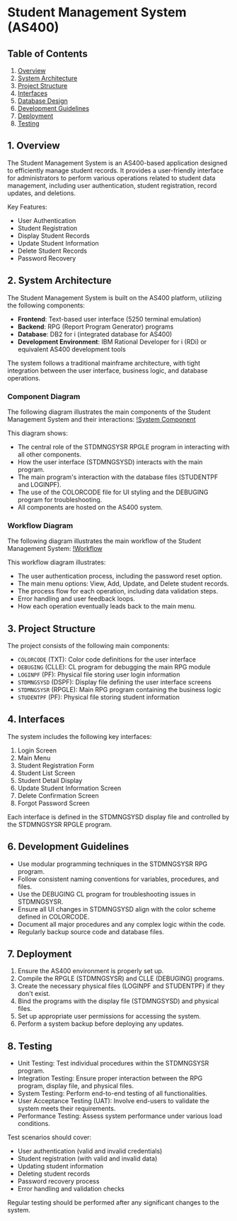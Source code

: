 # Student Management System (AS400)

## Table of Contents
1. [Overview](#1-overview)
2. [System Architecture](#2-system-architecture)
3. [Project Structure](#3-project-structure)
4. [Interfaces](#4-interfaces)
5. [Database Design](#5-database-design)
6. [Development Guidelines](#6-development-guidelines)
7. [Deployment](#7-deployment)
8. [Testing](#8-testing)

## 1. Overview

The Student Management System is an AS400-based application designed to efficiently manage student records. It provides a user-friendly interface for administrators to perform various operations related to student data management, including user authentication, student registration, record updates, and deletions.

Key Features:
- User Authentication
- Student Registration
- Display Student Records
- Update Student Information
- Delete Student Records
- Password Recovery

## 2. System Architecture

The Student Management System is built on the AS400 platform, utilizing the following components:

- **Frontend**: Text-based user interface (5250 terminal emulation)
- **Backend**: RPG (Report Program Generator) programs
- **Database**: DB2 for i (integrated database for AS400)
- **Development Environment**: IBM Rational Developer for i (RDi) or equivalent AS400 development tools

The system follows a traditional mainframe architecture, with tight integration between the user interface, business logic, and database operations.

### Component Diagram

The following diagram illustrates the main components of the Student Management System and their interactions:
[!System Component](Student_Management_System_Component_Diagram.png)

This diagram shows:
- The central role of the STDMNGSYSR RPGLE program in interacting with all other components.
- How the user interface (STDMNGSYSD) interacts with the main program.
- The main program's interaction with the database files (STUDENTPF and LOGINPF).
- The use of the COLORCODE file for UI styling and the DEBUGING program for troubleshooting.
- All components are hosted on the AS400 system.

### Workflow Diagram

The following diagram illustrates the main workflow of the Student Management System:
[!Workflow](Student_Management_Sys_Workflow.png)

This workflow diagram illustrates:
- The user authentication process, including the password reset option.
- The main menu options: View, Add, Update, and Delete student records.
- The process flow for each operation, including data validation steps.
- Error handling and user feedback loops.
- How each operation eventually leads back to the main menu.

## 3. Project Structure

The project consists of the following main components:

- `COLORCODE` (TXT): Color code definitions for the user interface
- `DEBUGING` (CLLE): CL program for debugging the main RPG module
- `LOGINPF` (PF): Physical file storing user login information
- `STDMNGSYSD` (DSPF): Display file defining the user interface screens
- `STDMNGSYSR` (RPGLE): Main RPG program containing the business logic
- `STUDENTPF` (PF): Physical file storing student information

## 4. Interfaces

The system includes the following key interfaces:

1. Login Screen
2. Main Menu
3. Student Registration Form
4. Student List Screen
5. Student Detail Display
6. Update Student Information Screen
7. Delete Confirmation Screen
8. Forgot Password Screen

Each interface is defined in the STDMNGSYSD display file and controlled by the STDMNGSYSR RPGLE program.


## 6. Development Guidelines

- Use modular programming techniques in the STDMNGSYSR RPG program.
- Follow consistent naming conventions for variables, procedures, and files.
- Use the DEBUGING CL program for troubleshooting issues in STDMNGSYSR.
- Ensure all UI changes in STDMNGSYSD align with the color scheme defined in COLORCODE.
- Document all major procedures and any complex logic within the code.
- Regularly backup source code and database files.

## 7. Deployment

1. Ensure the AS400 environment is properly set up.
2. Compile the RPGLE (STDMNGSYSR) and CLLE (DEBUGING) programs.
3. Create the necessary physical files (LOGINPF and STUDENTPF) if they don't exist.
4. Bind the programs with the display file (STDMNGSYSD) and physical files.
5. Set up appropriate user permissions for accessing the system.
6. Perform a system backup before deploying any updates.

## 8. Testing

- Unit Testing: Test individual procedures within the STDMNGSYSR program.
- Integration Testing: Ensure proper interaction between the RPG program, display file, and physical files.
- System Testing: Perform end-to-end testing of all functionalities.
- User Acceptance Testing (UAT): Involve end-users to validate the system meets their requirements.
- Performance Testing: Assess system performance under various load conditions.

Test scenarios should cover:
- User authentication (valid and invalid credentials)
- Student registration (with valid and invalid data)
- Updating student information
- Deleting student records
- Password recovery process
- Error handling and validation checks

Regular testing should be performed after any significant changes to the system.